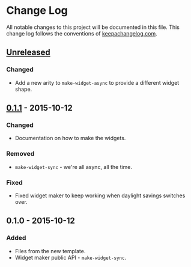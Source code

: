 # Change Log
All notable changes to this project will be documented in this file. This change log follows the conventions of [keepachangelog.com](http://keepachangelog.com/).

## [Unreleased][unreleased]
### Changed
- Add a new arity to `make-widget-async` to provide a different widget shape.

## [0.1.1] - 2015-10-12
### Changed
- Documentation on how to make the widgets.

### Removed
- `make-widget-sync` - we're all async, all the time.

### Fixed
- Fixed widget maker to keep working when daylight savings switches over.

## 0.1.0 - 2015-10-12
### Added
- Files from the new template.
- Widget maker public API - `make-widget-sync`.

[unreleased]: https://github.com/your-name/fpwd/compare/0.1.1...HEAD
[0.1.1]: https://github.com/your-name/fpwd/compare/0.1.0...0.1.1

